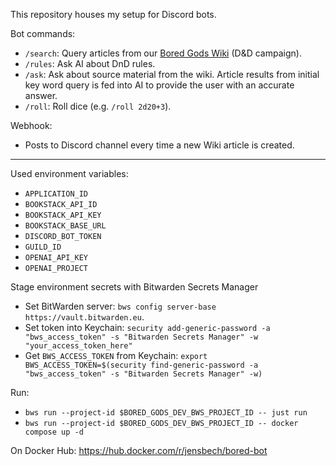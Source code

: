 This repository houses my setup for Discord bots.

Bot commands:
- `/search`: Query articles from our [Bored Gods Wiki](https://wiki.boredgods.no/) (D&D campaign).
- `/rules`: Ask AI about DnD rules.
- `/ask`: Ask about source material from the wiki. Article results from initial key word query is fed into AI to provide the user with an accurate answer.
- `/roll`: Roll dice (e.g. `/roll 2d20+3`).

Webhook:
- Posts to Discord channel every time a new Wiki article is created.

-----

Used environment variables:
- `APPLICATION_ID`
- `BOOKSTACK_API_ID`
- `BOOKSTACK_API_KEY`
- `BOOKSTACK_BASE_URL`
- `DISCORD_BOT_TOKEN`
- `GUILD_ID`
- `OPENAI_API_KEY`
- `OPENAI_PROJECT`

Stage environment secrets with Bitwarden Secrets Manager
- Set BitWarden server: `bws config server-base https://vault.bitwarden.eu`.
- Set token into Keychain: `security add-generic-password -a "bws_access_token" -s "Bitwarden Secrets Manager" -w "your_access_token_here"`
- Get `BWS_ACCESS_TOKEN` from Keychain: `export BWS_ACCESS_TOKEN=$(security find-generic-password -a "bws_access_token" -s "Bitwarden Secrets Manager" -w)`

Run:
- `bws run --project-id $BORED_GODS_DEV_BWS_PROJECT_ID -- just run`
- `bws run --project-id $BORED_GODS_DEV_BWS_PROJECT_ID -- docker compose up -d`

On Docker Hub: https://hub.docker.com/r/jensbech/bored-bot